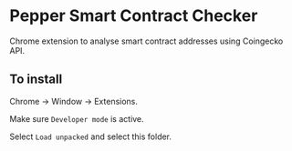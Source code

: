 # Pepper Smart Contract Checker
Chrome extension to analyse smart contract addresses using Coingecko API.

## To install
Chrome -> Window -> Extensions.

Make sure `Developer mode` is active.

Select `Load unpacked` and select this folder.
